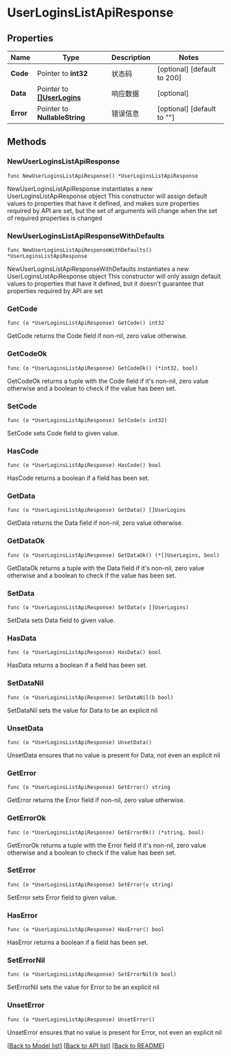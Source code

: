 # UserLoginsListApiResponse

## Properties

Name | Type | Description | Notes
------------ | ------------- | ------------- | -------------
**Code** | Pointer to **int32** | 状态码 | [optional] [default to 200]
**Data** | Pointer to [**[]UserLogins**](UserLogins.md) | 响应数据 | [optional] 
**Error** | Pointer to **NullableString** | 错误信息 | [optional] [default to ""]

## Methods

### NewUserLoginsListApiResponse

`func NewUserLoginsListApiResponse() *UserLoginsListApiResponse`

NewUserLoginsListApiResponse instantiates a new UserLoginsListApiResponse object
This constructor will assign default values to properties that have it defined,
and makes sure properties required by API are set, but the set of arguments
will change when the set of required properties is changed

### NewUserLoginsListApiResponseWithDefaults

`func NewUserLoginsListApiResponseWithDefaults() *UserLoginsListApiResponse`

NewUserLoginsListApiResponseWithDefaults instantiates a new UserLoginsListApiResponse object
This constructor will only assign default values to properties that have it defined,
but it doesn't guarantee that properties required by API are set

### GetCode

`func (o *UserLoginsListApiResponse) GetCode() int32`

GetCode returns the Code field if non-nil, zero value otherwise.

### GetCodeOk

`func (o *UserLoginsListApiResponse) GetCodeOk() (*int32, bool)`

GetCodeOk returns a tuple with the Code field if it's non-nil, zero value otherwise
and a boolean to check if the value has been set.

### SetCode

`func (o *UserLoginsListApiResponse) SetCode(v int32)`

SetCode sets Code field to given value.

### HasCode

`func (o *UserLoginsListApiResponse) HasCode() bool`

HasCode returns a boolean if a field has been set.

### GetData

`func (o *UserLoginsListApiResponse) GetData() []UserLogins`

GetData returns the Data field if non-nil, zero value otherwise.

### GetDataOk

`func (o *UserLoginsListApiResponse) GetDataOk() (*[]UserLogins, bool)`

GetDataOk returns a tuple with the Data field if it's non-nil, zero value otherwise
and a boolean to check if the value has been set.

### SetData

`func (o *UserLoginsListApiResponse) SetData(v []UserLogins)`

SetData sets Data field to given value.

### HasData

`func (o *UserLoginsListApiResponse) HasData() bool`

HasData returns a boolean if a field has been set.

### SetDataNil

`func (o *UserLoginsListApiResponse) SetDataNil(b bool)`

 SetDataNil sets the value for Data to be an explicit nil

### UnsetData
`func (o *UserLoginsListApiResponse) UnsetData()`

UnsetData ensures that no value is present for Data, not even an explicit nil
### GetError

`func (o *UserLoginsListApiResponse) GetError() string`

GetError returns the Error field if non-nil, zero value otherwise.

### GetErrorOk

`func (o *UserLoginsListApiResponse) GetErrorOk() (*string, bool)`

GetErrorOk returns a tuple with the Error field if it's non-nil, zero value otherwise
and a boolean to check if the value has been set.

### SetError

`func (o *UserLoginsListApiResponse) SetError(v string)`

SetError sets Error field to given value.

### HasError

`func (o *UserLoginsListApiResponse) HasError() bool`

HasError returns a boolean if a field has been set.

### SetErrorNil

`func (o *UserLoginsListApiResponse) SetErrorNil(b bool)`

 SetErrorNil sets the value for Error to be an explicit nil

### UnsetError
`func (o *UserLoginsListApiResponse) UnsetError()`

UnsetError ensures that no value is present for Error, not even an explicit nil

[[Back to Model list]](../README.md#documentation-for-models) [[Back to API list]](../README.md#documentation-for-api-endpoints) [[Back to README]](../README.md)


